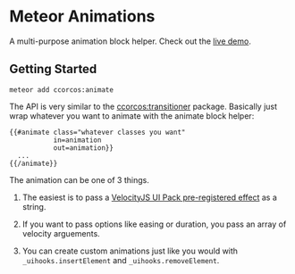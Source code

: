 # Meteor Animations

A multi-purpose animation block helper. Check out the [live demo](http://ccorcos-animate.meteor.com).

## Getting Started

    meteor add ccorcos:animate

The API is very similar to the [ccorcos:transitioner](https://github.com/ccorcos/meteor-transitioner) package. Basically just wrap whatever you want to animate with the animate block helper:

    {{#animate class="whatever classes you want"
               in=animation
               out=animation}}
      ...
    {{/animate}}

The animation can be one of 3 things.

1. The easiest is to pass a [VelocityJS UI Pack pre-registered effect](http://julian.com/research/velocity/#uiPack) as a string. 

2. If you want to pass options like easing or duration, you pass an array of velocity arguements.

3. You can create custom animations just like you would with `_uihooks.insertElement` and `_uihooks.removeElement`.
